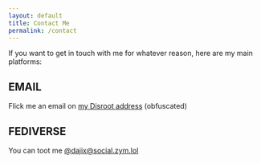 ```yaml
---
layout: default
title: Contact Me
permalink: /contact
---
```


If you want to get in touch with me for whatever reason, here are my main platforms:

## EMAIL

Flick me an email on <a href="mailto:{{ site.email | encode_email }}" title="Email">my Disroot address</a> (obfuscated)

## FEDIVERSE

You can toot me [@dajix@social.zym.lol](https://social.zym.lol/@dajix)
